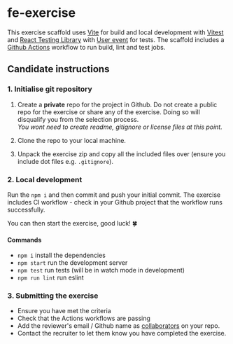 # fe-exercise

This exercise scaffold uses [Vite](https://vite.dev/) for build and local development with [Vitest](https://vitest.dev/) and [React Testing Library](https://testing-library.com/docs/react-testing-library/intro) with [User event](https://testing-library.com/docs/user-event/intro/) for tests. The scaffold includes a [Github Actions](https://docs.github.com/en/actions/about-github-actions/understanding-github-actions) workflow to run build, lint and test jobs.

## Candidate instructions

### 1. Initialise git repository

1. Create a **private** repo for the project in Github. Do not create a public repo for the exercise or share any of the exercise. Doing so will disqualify you from the selection process.<br>
   _You wont need to create readme, gitignore or license files at this point._

2. Clone the repo to your local machine.
3. Unpack the exercise zip and copy all the included files over (ensure you include dot files e.g. `.gitignore`).

### 2. Local development

Run the `npm i` and then commit and push your initial commit. The exercise includes CI workflow - check in your Github project that the workflow runs successfully.

You can then start the exercise, good luck! 🍀

#### Commands

- `npm i` install the dependencies
- `npm start` run the development server
- `npm test` run tests (will be in watch mode in development)
- `npm run lint` run eslint

### 3. Submitting the exercise

- Ensure you have met the criteria
- Check that the Actions workflows are passing
- Add the reviewer's email / Github name as [collaborators](https://docs.github.com/en/account-and-profile/setting-up-and-managing-your-personal-account-on-github/managing-access-to-your-personal-repositories/inviting-collaborators-to-a-personal-repository) on your repo.
- Contact the recruiter to let them know you have completed the exercise.
